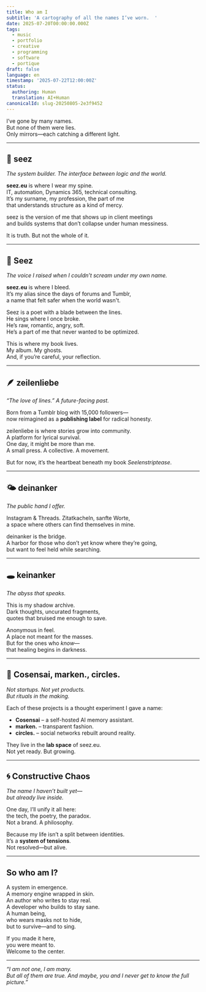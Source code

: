 ```yaml
---
title: Who am I
subtitle: 'A cartography of all the names I’ve worn.  '
date: 2025-07-20T00:00:00.000Z
tags:
  - music
  - portfolio
  - creative
  - programming
  - software
  - portique
draft: false
language: en
timestamp: '2025-07-22T12:00:00Z'
status:
  authoring: Human
  translation: AI+Human
canonicalId: slug-20250805-2e3f9452
---
```


I’ve gone by many names.  
But none of them were lies.  
Only mirrors—each catching a different light.

---

## 💼 seez

_The system builder. The interface between logic and the world._

**seez.eu** is where I wear my spine.  
IT, automation, Dynamics 365, technical consulting.  
It’s my surname, my profession, the part of me  
that understands structure as a kind of mercy.

seez is the version of me that shows up in client meetings  
and builds systems that don’t collapse under human messiness.

It is truth. But not the whole of it.

---

## 🎤 Seez

_The voice I raised when I couldn’t scream under my own name._

**seez.eu** is where I bleed.  
It’s my alias since the days of forums and Tumblr,  
a name that felt safer when the world wasn't.

Seez is a poet with a blade between the lines.  
He sings where I once broke.  
He’s raw, romantic, angry, soft.  
He’s a part of me that never wanted to be optimized.

This is where my book lives.  
My album. My ghosts.  
And, if you’re careful, your reflection.

---

## 🪶 zeilenliebe

_“The love of lines.” A future-facing past._

Born from a Tumblr blog with 15,000 followers—  
now reimagined as a **publishing label** for radical honesty.

zeilenliebe is where stories grow into community.  
A platform for lyrical survival.  
One day, it might be more than me.  
A small press. A collective. A movement.

But for now, it’s the heartbeat beneath my book _Seelenstriptease_.

---

## 🌤 deinanker

_The public hand I offer._

Instagram & Threads. Zitatkacheln, sanfte Worte,  
a space where others can find themselves in mine.

deinanker is the bridge.  
A harbor for those who don’t yet know where they’re going,  
but want to feel held while searching.

---

## 🕳 keinanker

_The abyss that speaks._

This is my shadow archive.  
Dark thoughts, uncurated fragments,  
quotes that bruised me enough to save.

Anonymous in feel.  
A place not meant for the masses.  
But for the ones who _know_—  
that healing begins in darkness.

---

## 🧪 Cosensai, marken., circles.

_Not startups. Not yet products.  
But rituals in the making._

Each of these projects is a thought experiment I gave a name:

- **Cosensai** – a self-hosted AI memory assistant.
- **marken.** – transparent fashion.
- **circles.** – social networks rebuilt around reality.

They live in the **lab space** of seez.eu.  
Not yet ready. But growing.

---

## 🌀 Constructive Chaos

_The name I haven’t built yet—  
but already live inside._

One day, I’ll unify it all here:  
the tech, the poetry, the paradox.  
Not a brand. A philosophy.

Because my life isn’t a split between identities.  
It’s a **system of tensions**.  
Not resolved—but alive.

---

## So who am I?

A system in emergence.  
A memory engine wrapped in skin.  
An author who writes to stay real.  
A developer who builds to stay sane.  
A human being,  
who wears masks not to hide,  
but to survive—and to sing.

If you made it here,  
you were meant to.  
Welcome to the center.

---

_“I am not one, I am many.  
But all of them are true.
And maybe, you and I never get to know the full picture.”_
